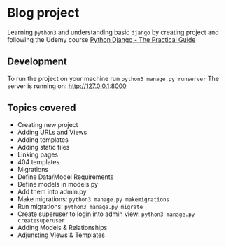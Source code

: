 # Blog project


Learning `python3` and understanding basic `django` by creating project and following the Udemy course
[Python Django - The Practical Guide](https://www.udemy.com/course/python-django-the-practical-guide/)

## Development

To run the project on your machine run `python3 manage.py runserver`
The server is running on: http://127.0.0.1:8000


## Topics covered

- Creating new project
- Adding URLs and Views
- Adding templates
- Adding static files
- Linking pages
- 404 templates
- Migrations
- Define Data/Model Requirements
 - Define models in models.py
 - Add them into admin.py
 - Make migrations: `python3 manage.py makemigrations`
 - Run migrations: `python3 manage.py migrate`
 - Create superuser to login into admin view: `python3 manage.py createsuperuser`
- Adding Models & Relationships
- Adjunsting Views & Templates